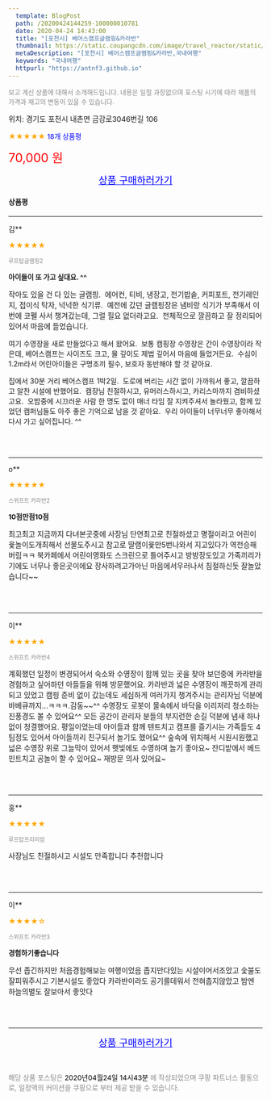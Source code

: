 ```yaml
---
  template: BlogPost
  path: /20200424144259-100000010781
  date: 2020-04-24 14:43:00
  title: "[포천시] 베어스캠프글램핑&카라반"
  thumbnail: https://static.coupangcdn.com/image/travel_reactor/static/booking/image/pension/ddnayo/873b03ed-c8bd-4cc2-bfb1-baa950347c22.jpg
  metaDescription: "[포천시] 베어스캠프글램핑&카라반,국내여행"
  keywords: "국내여행"
  httpurl: "https://antnf3.github.io"
---
```

  
<span style="color: #888;font-size:0.8rem">보고 계신 상품에 대해서 소개해드립니다.
내용은 일절 과장없으며 포스팅 시기에 따라 제품의 가격과 재고의 변동이 있을 수 있습니다.</span>
  
<span style="font-size: 0.9rem;">위치: 경기도 포천시 내촌면 금강로3046번길 106</span>
  
<span style="color: orange;">★★★★★</span> <span style="color: blue;font-size: 0.85rem;">18개 상품평</span>
  
<span style="color: red;font-size: 1.5rem;">70,000 원</span>
  






<p align="center"><a href="http://me2.do/FPaDSkL0" style="font-size: 1.2rem; color: blue;">상품 구매하러가기</a></p>

#### 상품평
  
---
  
김**
    
<span style="color: orange;">★★★★★</span>
    
<span style="color: #888;font-size:0.7rem">루프탑글램핑2</span>
    
<span style="font-size:0.85rem">**아이들이 또 가고 싶대요. ^^**</span>
    
<span style="font-size: 0.9rem;">작아도 있을 건 다 있는 글램핑. 
에어컨, 티비, 냉장고, 전기밥솥, 커피포트, 전기레인지, 접이식 탁자, 넉넉한 식기류. 
예전에 갔던 글램핑장은 냄비랑 식기가 부족해서 이번에 코펠 사서 챙겨갔는데, 그럴 필요 없더라고요. 
전체적으로 깔끔하고 잘 정리되어 있어서 마음에 들었습니다. 

여기 수영장을 새로 만들었다고 해서 왔어요. 
보통 캠핑장 수영장은 간이 수영장이라 작은데, 베어스캠프는 사이즈도 크고, 물 깊이도 제법 깊어서 마음에 들었거든요. 
수심이 1.2m라서 어린아이들은 구명조끼 필수, 보호자 동반해야 할 것 같아요. 

집에서 30분 거리 베어스캠프 1박2일. 
도로에 버리는 시간 없이 가까워서 좋고, 깔끔하고 알찬 시설에 반했어요. 
캠장님 친절하시고, 유머러스하시고, 카리스마까지 겸비하셨고요. 
오밤중에 시끄러운 사람 한 명도 없이 매너 타임 잘 지켜주셔서 놀라웠고, 함께 있었던 캠퍼님들도 아주 좋은 기억으로 남을 것 같아요. 
우리 아이들이 너무너무 좋아해서 다시 가고 싶어집니다. ^^ </span>
    
<br>
<br>

---
  
o**
    
<span style="color: orange;">★★★★★</span>
    
<span style="color: #888;font-size:0.7rem">스위프트 카라반2</span>
    
<span style="font-size:0.85rem">**10점만점10점**</span>
    
<span style="font-size: 0.9rem;">최고최고  지금까지 다녀본곳중에 사장님 단연최고로 친절하셨고
명절이라고 어린이윷놀이도개최해서 선물도주시고 참고로 딸램이윷만5번나와서 지고있다가 역전승해버림ㅋㅋ
북카페에서 어린이영화도 스크린으로 틀어주시고 방방장도있고
가족끼리가기에도 너무나 좋은곳이에요 장사하려고가아닌 마음에서우러나서 침절하신듯 
잘놀았습니다~~</span>
    
<br>
<br>

---
  
이**
    
<span style="color: orange;">★★★★★</span>
    
<span style="color: #888;font-size:0.7rem">스위프트 카라반4</span>
    

    
<span style="font-size: 0.9rem;">계획했던 일정이  변경되어서 숙소와 수영장이 함께 있는 곳을 찾아 보던중에 카라반을 경험하고 싶어하던 아들들을 위해 방문했어요. 카라반과 넓은 수영장이 깨끗하게 관리되고 있었고 캠핑 준비 없이 갔는데도 세심하게 여러가지 챙겨주시는 관리자님 덕분에 바베큐까지...ㅋㅋㅋ.감동~~^^
수영장도 로봇이 물속에서 바닥을 이리저리 청소하는  진풍경도 볼 수 있어요^^ 모든 공간이 관리자 분들의 부지런한 손길 덕분에 냄새 하나 없이 청결했어요. 평일이었는데 아이들과 함께 텐트치고 캠프를 즐기시는  가족들도 4팀정도 있어서 아이들끼리 친구되서 놀기도 했어요^^ 숲속에 위치해서 시원시원했고 넓은 수영장 위로 그늘막이 있어서 햇빛에도 수영하며 놀기 좋아요~  잔디밭에서 베드민트치고 공놀이 할 수 있어요~ 재방문 의사 있어요~</span>
    
<br>
<br>

---
  
홍**
    
<span style="color: orange;">★★★★★</span>
    
<span style="color: #888;font-size:0.7rem">루프탑프리미엄</span>
    

    
<span style="font-size: 0.9rem;">사장님도 친절하시고 시설도 만족합니다
추천합니다</span>
    
<br>
<br>

---
  
이**
    
<span style="color: orange;">★★★★☆</span>
    
<span style="color: #888;font-size:0.7rem">스위프트 카라반3</span>
    
<span style="font-size:0.85rem">**경험하기좋습니다**</span>
    
<span style="font-size: 0.9rem;">우선 좁긴하지만 처음경험해보는 여행이었음
좁지만다있는 시설이어서조았고 숯불도잘피워주시고 기본시설도 좋았다
카라반이라도 공기를데워서  전혀춥지않았고
밤엔 하늘의별도 잘보아서 좋앗다</span>
    
<br>
<br>


  
---
  
<p align="center"><a href="http://me2.do/FPaDSkL0" style="font-size: 1.2rem; color: blue;">상품 구매하러가기</a></p>
  
<br>
  
<span style="font-size: 0.85rem; color: #888;">해당 상품 포스팅은 <span style="color: #000;"> 2020년04월24일 14시43분 </span> 에 작성되었으며 쿠팡 파트너스 활동으로, 일정액의 커미션을 쿠팡으로 부터 제공 받을 수 있습니다.</span>